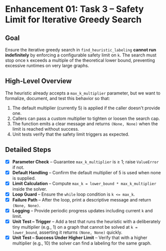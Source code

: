 # Enhancement 01: Task 3 – Safety Limit for Iterative Greedy Search

## Goal

Ensure the iterative greedy search in `find_heuristic_labeling` **cannot run indefinitely** by enforcing a configurable safety limit on `k`. The search must stop once `k` exceeds a multiple of the theoretical lower bound, preventing excessive runtimes on very large graphs.

## High-Level Overview

The heuristic already accepts a `max_k_multiplier` parameter, but we want to formalize, document, and test this behavior so that:
1. The default multiplier (currently 5) is applied if the caller doesn't provide one.
2. Callers can pass a custom multiplier to tighten or loosen the search cap.
3. The function emits a clear message and returns `(None, None)` when the limit is reached without success.
4. Unit tests verify that the safety limit triggers as expected.

## Detailed Steps

- [x] **Parameter Check** – Guarantee `max_k_multiplier` is ≥ 1; raise `ValueError` if not.
- [x] **Default Handling** – Confirm the default multiplier of 5 is used when none is supplied.
- [x] **Limit Calculation** – Compute `max_k = lower_bound * max_k_multiplier` inside the solver.
- [x] **Loop Guard** – Ensure the `while` loop condition is `k <= max_k`.
- [x] **Failure Path** – After the loop, print a descriptive message and return `(None, None)`.
- [x] **Logging** – Provide periodic progress updates including current `k` and limit.
- [x] **Unit Test – Trigger** – Add a test that runs the heuristic with a deliberately tiny multiplier (e.g., 1) on a graph that cannot be solved at `k = lower_bound`, asserting it returns `(None, None)` quickly.
- [x] **Unit Test – Success Under Higher Limit** – Verify that with a higher multiplier (e.g., 10) the solver can find a labeling for the same graph. 